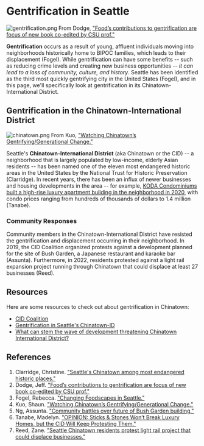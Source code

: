 # Gentrification in Seattle
![gentrification.png](https://libarts.source.colostate.edu/wp-content/uploads/sites/5/2020/07/Sbicca-gentrification-1.jpg)
From Dodge, ["Food’s contributions to gentrification are focus of new book co-edited by CSU prof."](https://libarts.source.colostate.edu/foods-contributions-to-gentrification-are-focus-of-new-book-co-edited-by-csu-prof/)

**Gentrification** occurs as a result of young, affluent individuals moving into neighborhoods historically home to BIPOC families, which leads to their displacement (Fogel). While gentrification can have some benefits -- such as reducing crime levels and creating new business opportunities -- _it can lead to a loss of community, culture, and history_. Seattle has been identified as the third most quickly gentrifying city in the United States (Fogel), and in this page, we'll specifically look at gentrification in its Chinatown-International District.

## Gentrification in the Chinatown-International District

![chinatown.png](https://www.theurbanist.org/wp-content/uploads/2022/06/china-gat.png)
From Kuo, ["Watching Chinatown’s Gentrifying/Generational Change."](https://www.theurbanist.org/2022/06/14/kuo-%E9%83%AD-watching-chinatowns-gentrifying-generational-change/)

Seattle's **Chinatown-International District** (aka Chinatown or the CID) -- a neighborhood that is largely populated by low-income, elderly Asian residents -- has  been named one of the eleven most endangered historic areas in the United States by the National Trust for Historic Preservation (Clarridge). In recent years, there has been an influx of newer businesses and housing developments in the area -- for example, [KODA Condominiums built a high-rise luxury apartment building in the neighborhood in 2020](https://www.ownkoda.com/), with condo prices ranging from hundreds of thousands of dollars to 1.4 million (Tanabe). 

### Community Responses
Community members in the Chinatown-International District have resisted the gentrification and displacement occurring in their neighborhood. In 2019, the CID Coalition organized protests against a development planned for the site of  Bush Garden, a Japanese restaurant and karaoke bar (Assunta). Furthermore, in 2022,  residents protested against a light rail expansion project running through Chinatown that could displace at least 27 businesses (Reed).

## Resources
Here are some resources to check out about gentrification in Chinatown:

- [CID Coalition](https://humbowsnothotels.wordpress.com/)
- [Gentrification in Seattle's Chinatown-ID](https://iexaminer.org/video-gentrification-in-seattles-chinatown-id/)
- [What can stem the wave of development threatening Chinatown International District?
](https://iexaminer.org/what-can-stem-the-wave-of-development-threatening-chinatown-international-district/)

## References
1. Clarridge, Christine. ["Seattle's Chinatown among most endangered historic places."](https://www.axios.com/local/seattle/2023/05/10/seattle-chinatown-historic-endangered-place)
2. Dodge, Jeff. ["Food’s contributions to gentrification are focus of new book co-edited by CSU prof."](https://libarts.source.colostate.edu/foods-contributions-to-gentrification-are-focus-of-new-book-co-edited-by-csu-prof/)
3. Fogel, Rebecca. ["Changing Foodscapes in Seattle."](https://urban.uw.edu/news/gentrification-and-changing-foodscapes-in-seattle/)
4. Kuo, Shaun. ["Watching Chinatown’s Gentrifying/Generational Change."](https://www.theurbanist.org/2022/06/14/kuo-%E9%83%AD-watching-chinatowns-gentrifying-generational-change/)
4. Ng, Assunta. ["Community battles over future of Bush Garden building."](https://nwasianweekly.com/2019/06/community-battles-over-future-of-bush-garden-building/)
5. Tanabe, Madelyn. ["OPINION: Sticks & Stones Won’t Break Luxury Homes, but the CID Will Keep Protesting Them."](https://southseattleemerald.com/2022/04/05/opinion-sticks-stones-wont-break-luxury-homes-but-the-cid-will-keep-protesting-them/)
6. Reed, Zane. ["Seattle Chinatown residents protest light rail project that could displace businesses."](https://yaledailynews.com/sjp/2022/08/24/seattle-chinatown-residents-protest-light-rail-project-that-could-displace-businesses/)